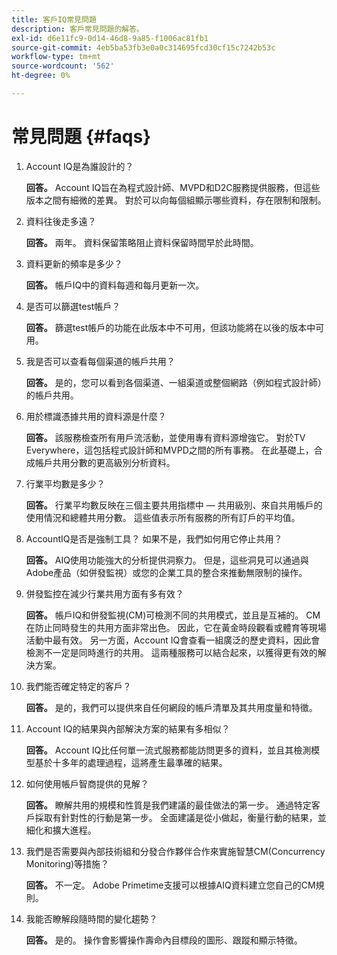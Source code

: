 ```yaml
---
title: 客戶IQ常見問題
description: 客戶常見問題的解答。
exl-id: d6e11fc9-0d14-46d8-9a85-f1006ac81fb1
source-git-commit: 4eb5ba53fb3e0a0c314695fcd30cf15c7242b53c
workflow-type: tm+mt
source-wordcount: '562'
ht-degree: 0%

---
```


# 常見問題 {#faqs}

1. Account IQ是為誰設計的？

   **回答。** Account IQ旨在為程式設計師、MVPD和D2C服務提供服務，但這些版本之間有細微的差異。 對於可以向每個組顯示哪些資料，存在限制和限制。

1. 資料往後走多遠？

   **回答。** 兩年。 資料保留策略阻止資料保留時間早於此時間。

1. 資料更新的頻率是多少？

   **回答。** 帳戶IQ中的資料每週和每月更新一次。

1. 是否可以篩選test帳戶？

   **回答。** 篩選test帳戶的功能在此版本中不可用，但該功能將在以後的版本中可用。

1. 我是否可以查看每個渠道的帳戶共用？ <!--shall we separate out this question for the persona of programmer?-->

   **回答。** 是的，您可以看到各個渠道、一組渠道或整個網路（例如程式設計師）的帳戶共用。

1. 用於標識憑據共用的資料源是什麼？

   **回答。** 該服務檢查所有用戶流活動，並使用專有資料源增強它。 對於TV Everywhere，這包括程式設計師和MVPD之間的所有事務。 在此基礎上，合成帳戶共用分數的更高級別分析資料。

1. 行業平均數是多少？

   **回答。** 行業平均數反映在三個主要共用指標中 — 共用級別、來自共用帳戶的使用情況和總體共用分數。 這些值表示所有服務的所有訂戶的平均值。

1. AccountIQ是否是強制工具？ 如果不是，我們如何用它停止共用？

   **回答。** AIQ使用功能強大的分析提供洞察力。 但是，這些洞見可以通過與Adobe產品（如併發監視）或您的企業工具的整合來推動無限制的操作。

1. 併發監控在減少行業共用方面有多有效？

   **回答。** 帳戶IQ和併發監視(CM)可檢測不同的共用模式，並且是互補的。 CM在防止同時發生的共用方面非常出色。 因此，它在黃金時段觀看或體育等現場活動中最有效。 另一方面，Account IQ會查看一組廣泛的歷史資料，因此會檢測不一定是同時進行的共用。 這兩種服務可以結合起來，以獲得更有效的解決方案。

1. 我們能否確定特定的客戶？

   **回答。** 是的，我們可以提供來自任何網段的帳戶清單及其共用度量和特徵。

1. Account IQ的結果與內部解決方案的結果有多相似？

   **回答。** Account IQ比任何單一流式服務都能訪問更多的資料，並且其檢測模型基於十多年的處理過程，這將產生最準確的結果。

1. 如何使用帳戶智商提供的見解？

   **回答。** 瞭解共用的規模和性質是我們建議的最佳做法的第一步。 通過特定客戶採取有針對性的行動是第一步。 全面建議是從小做起，衡量行動的結果，並細化和擴大進程。

1. 我們是否需要與內部技術組和分發合作夥伴合作來實施智慧CM(Concurrency Monitoring)等措施？

   **回答。** 不一定。 Adobe Primetime支援可以根據AIQ資料建立您自己的CM規則。

1. 我能否瞭解段隨時間的變化趨勢？

   **回答。** 是的。 操作會影響操作壽命內目標段的圖形、跟蹤和顯示特徵。
